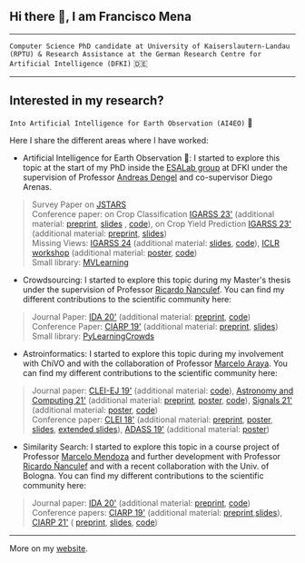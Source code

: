 ## Hi there 👋, I am Francisco Mena
---

```Computer Science PhD candidate at University of Kaiserslautern-Landau (RPTU) & Research Assistance at the German Research Centre for Artificial Intelligence (DFKI)``` :de:

---

## Interested in my research?

```Into Artificial Intelligence for Earth Observation (AI4EO)``` :satellite:

Here I share the different areas where I have worked:

* Artificial Intelligence for Earth Observation :satellite:: I started to explore this topic at the start of my PhD inside the [ESALab group](https://www.ai4eo-factory.de/en-index.html) at DFKI under the supervision of Professor [Andreas Dengel](https://www.dfki.uni-kl.de/~dengel/indexEng.php) and co-supervisor Diego Arenas.
> Survey Paper on [JSTARS](https://doi.org/10.1109/JSTARS.2024.3361556)  
> Conference paper: on Crop Classification [IGARSS 23'](https://ieeexplore.ieee.org/document/10282138) (additional material: [preprint](https://arxiv.org/abs/2308.05407), [slides](./presentations/2023_IGARSS_MVC.pdf) , [code](https://github.com/fmenat/MultiviewCropClassification)), on Crop Yield Prediction [IGARSS 23'](https://ieeexplore.ieee.org/document/10282318/) (additional material:  [preprint](https://arxiv.org/abs/2308.08948), [slides](./presentations/2023_IGARSS_IFYieldPred.pdf))  
> Missing Views: [IGARSS 24](https://arxiv.org/abs/2403.14297) (additional material: [slides](), [code](https://github.com/fmenat/missingviews-study-EO)), [ICLR workshop](https://ml-for-rs.github.io/iclr2024/) (additional material: [poster](./posters/2024_missing_analysis.pdf), [code](https://github.com/fmenat/missingviews-study-EO))  
> Small library: [MVLearning](https://github.com/fmenat/mvlearning)

* Crowdsourcing: I started to explore this topic during my Master's thesis under the supervision of Professor [Ricardo Ñanculef](https://investigadores.anid.cl/es/public_search/researcher?id=18295). You can find my different contributions to the scientific community here:  
> Journal Paper:  [IDA 20'](https://doi.org/10.3233/IDA-200009)  (additional material:  [preprint](https://www.researchgate.net/publication/347461451_Collective_annotation_patterns_in_learning_from_crowds), [code](https://github.com/FMena14/MixtureofGroups))  
> Conference Paper: [CIARP 19'](https://doi.org/10.1007/978-3-030-33904-3_46) (additional material:  [preprint](https://www.researchgate.net/publication/336816127_Revisiting_Machine_Learning_from_Crowds_a_Mixture_Model_for_Grouping_Annotations), [slides](./presentations/2019_CIARP_CMM.pdf))  
> Small library: [PyLearningCrowds](https://github.com/fmenat/PyLearningCrowds)  

* Astroinformatics: I started to explore this topic during my involvement with ChiVO and with the collaboration of Professor [Marcelo Araya](https://www.inf.utfsm.cl/~maray/wiki/doku.php). You can find my different contributions to the scientific community here:  
> Journal paper: [CLEI-EJ 19'](https://doi.org/10.19153/cleiej.22.3.3) (additional material:  [code](https://github.com/fmenat/ExoplanetDetection)), [Astronomy and Computing 21'](http://dx.doi.org/10.1016/j.ascom.2021.100461) (additional material:  [preprint](https://www.researchgate.net/publication/350163853_Harnessing_the_power_of_CNNs_for_unevenly-sampled_light-curves_using_Markov_Transition_Field), [poster](./posters/2020_MTF.pdf), [code](https://github.com/Buguemar/PIIC19/tree/master/code/obj1)), [Signals 21'](http://dx.doi.org/10.3390/signals2040042) (additional material:  [poster](./posters/2020_VAE.pdf), [code](https://github.com/Buguemar/PIIC19/tree/master/code/obj4))  
> Conference paper: [CLEI 18'](https://doi.org/10.1109/CLEI.2018.00041)  (additional material:  [preprint](https://www.researchgate.net/publication/334992434_Refining_Exoplanet_Detection_Using_Supervised_Learning_and_Feature_Engineering), [poster](./posters/2018_ChileWIC_exoplanet.pdf), [slides](./presentations/2018_SLIOA-CLEI_Exoplanet.pdf), [extended slides](./presentations/2019_DI-UTFSM_Exoplanet.pdf)), [ADASS 19'](https://www.aspbooks.org/a/volumes/article_details/?paper_id=39815) (additional material: [poster](./posters/2019_ADASS_Exoplanet.pdf))  

* Similarity Search: I started to explore this topic in a course project of Professor [Marcelo Mendoza](https://www.inf.utfsm.cl/~mmendoza/) and further development with Professor [Ricardo Ñanculef](https://investigadores.anid.cl/es/public_search/researcher?id=18295) and with a recent collaboration with the Univ. of Bologna. You can find my different contributions to the scientific community here:  
> Journal paper: [IDA 20'](https://doi.org/10.3233/IDA-200013) (additional material:  [preprint](https://www.researchgate.net/publication/347462953_Interpretable_and_effective_hashing_via_Bernoulli_variational_auto-encoders), [code](https://github.com/fmenat/DiscreteVAE))  
> Conference papers: [CIARP 19'](https://doi.org/10.1007/978-3-030-33904-3_12)  (additional material:  [preprint](https://www.researchgate.net/publication/336823794_A_Binary_Variational_Autoencoder_for_Hashing),[slides](./presentations/2019_CIARP_BVAE.pdf)), [CIARP 21'](http://dx.doi.org/10.1007/978-3-030-93420-0_25)  ( [preprint](https://arxiv.org/abs/2007.08799), [slides](./presentations/2021_CIARP_SSBVAE.pdf), [code](https://github.com/amacaluso/SSB-VAE))  

---

More on my [website](https://fmenat.github.io).

